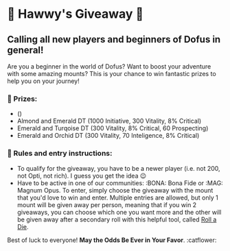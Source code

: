 # :loudspeaker: Hawwy's Giveaway :loudspeaker:

## Calling all new players and beginners of Dofus in general!

Are you a beginner in the world of Dofus? Want to boost your adventure with some amazing mounts? This is your chance to win fantastic prizes to help you on your journey!
### :gift: Prizes:
- <ENTER THE CORRECT RHINEETLE NAME HERE> (<ENTER THE CORRECT STATS HERE>)
- Almond and Emerald DT (1000 Initiative, 300 Vitality, 8% Critical)
- Emerald and Turqoise DT (300 Vitality, 8% Critical, 60 Prospecting)
- Emerald and Orchid DT (300 Vitality, 70 Inteligence, 8% Critical)
### :bookmark: Rules and entry instructions:
- To qualify for the giveaway, you have to be a newer player (i.e. not 200, not Opti, not rich). I guess you get the idea :wink: 
- Have to be active in one of our communities: :BONA: Bona Fide or :MAG: Magnum Opus.
To enter, simply choose the giveaway with the mount that you'd love to win and enter. 
Multiple entries are allowed, but only 1 mount will be given away per person, meaning that if you win 2 giveaways, you can choose which one you want more and the other will be given away after a secondary roll with this helpful tool, called [Roll a Die](https://rolladie.net/).

Best of luck to everyone! **May the Odds Be Ever in Your Favor**. :catflower:
